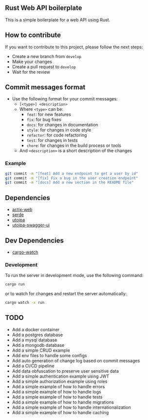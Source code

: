 ## Rust Web API boilerplate

This is a simple boilerplate for a web API using Rust.

## How to contribute

If you want to contribute to this project, please follow the next steps:

- Create a new branch from `develop`
- Make your changes
- Create a pull request to `develop`
- Wait for the review

## Commit messages format

- Use the following format for your commit messages:
  - `[<type>] <description>`
  - Where `<type>` can be:
    - `feat`: for new features
    - `fix`: for bug fixes
    - `docs`: for changes in documentation
    - `style`: for changes in code style
    - `refactor`: for code refactoring
    - `test`: for changes in tests
    - `chore`: for changes in the build process or tools
  - And `<description>` is a short description of the changes

### Example

```bash
git commit -m "[feat] Add a new endpoint to get a user by id"
git commit -m "[fix] Fix a bug in the user creation endpoint"
git commit -m "[docs] Add a new section in the README file"
```

## Dependencies

- [actix-web](https://actix.rs/)
- [serde](https://serde.rs/)
- [utoipa](https://github.com/juhaku/utoipa)
- [utoipa-swagger-ui](https://crates.io/crates/utoipa-swagger-ui)

## Dev Dependencies

- [cargo-watch](https://crates.io/crates/cargo-watch)

### Development

To run the server in development mode, use the following command:

```bash
cargo run
```

or to watch for changes and restart the server automatically:

```bash
cargo watch -x run
```

## TODO

- Add a docker container
- Add a postgres database
- Add a mysql database
- Add a mongodb database
- Add a simple CRUD example
- Add env files to handle some configs
- Add auto generation of change log based on commit messages
- Add a CI/CD pipeline
- Add data obfuscation to preserve user sensitive data
- Add a simple authentication example using JWT
- Add a simple authorization example using roles
- Add a simple example of how to handle errors
- Add a simple example of how to handle logs
- Add a simple example of how to handle tests
- Add a simple example of how to handle migrations
- Add a simple example of how to handle internationalization
- Add a simple example of how to handle caching
